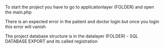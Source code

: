 
To start the project you have to go to applicationlayer (FOLDER) and open the main.php

There is an expected error in the patient and doctor login but once you login this error will vanish

The project database structure is in the datalayer (FOLDER) - SQL DATABASE EXPORT 
and its called registration
